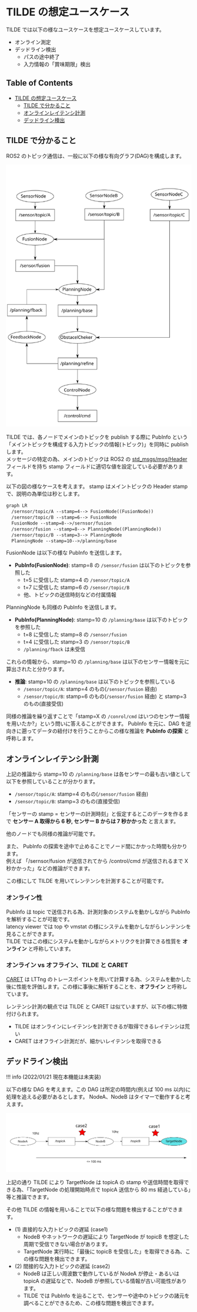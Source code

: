 # TILDE の想定ユースケース

TILDE では以下の様なユースケースを想定ユースケースしています。

- オンライン測定
- デッドライン検出
  - パスの途中終了
  - 入力情報の「賞味期限」検出

<!-- markdown-toc start - Don't edit this section. Run M-x markdown-toc-refresh-toc -->

## Table of Contents

- [TILDE の想定ユースケース](#tilde-の想定ユースケース)
  - [TILDE で分かること](#tilde-で分かること)
  - [オンラインレイテンシ計測](#オンラインレイテンシ計測)
  - [デッドライン検出](#デッドライン検出)

<!-- markdown-toc end -->

## TILDE で分かること

ROS2 のトピック通信は、一般に以下の様な有向グラフ(DAG)を構成します。

![tilde_dag](./images/tilde_dag.svg)

TILDE では、各ノードでメインのトピックを publish する際に PubInfo という「メイントピックを構成する入力トピックの情報(トピック)」を同時に publish します。  
メッセージの特定の為、メインのトピックは ROS2 の [std_msgs/msg/Header](https://github.com/ros2/common_interfaces/blob/master/std_msgs/msg/Header.msg) フィールドを持ち stamp フィールドに適切な値を設定している必要があります。

以下の図の様なケースを考えます。
stamp はメイントピックの Header stamp で、説明の為単位は秒とします。

```mermaid
graph LR
  /sernsor/topic/A --stamp=4--> FusionNode((FusionNode))
  /sernsor/topic/B --stamp=6--> FusionNode
  FusionNode --stamp=8-->/sernsor/fusion
  /sernsor/fusion --stamp=8--> PlanningNode((PlanningNode))
  /sernsor/topic/B --stamp=3--> PlanningNode
  PlanningNode --stamp=10-->/planning/base
```

FusionNode は以下の様な PubInfo を送信します。

- **PubInfo(FusionNode)**: stamp=8 の `/sensor/fusion` は以下のトピックを参照した
  - t=5 に受信した stamp=4 の `/sensor/topic/A`
  - t=7 に受信した stamp=6 の `/sensor/topic/B`
  - 他、トピックの送信時刻などの付属情報

PlanningNode も同様の PubInfo を送信します。

- **PubInfo(PlanningNode)**: stamp=10 の `/planning/base` は以下のトピックを参照した
  - t=8 に受信した stamp=8 の `/sensor/fusion`
  - t=4 に受信した stamp=3 の `/sensor/topic/B`
  - `/planning/fback` は未受信

これらの情報から、stamp=10 の `/planning/base` は以下のセンサー情報を元に算出されたと分かります。

- **推論**: stamp=10 の `/planning/base` は以下のトピックを参照している
  - `/sensor/topic/A`: stamp=4 のもの(`/sensor/fusion` 経由)
  - `/sensor/topic/B`: stamp=6 のもの(`/sensor/fusion` 経由) と stamp=3 のもの(直接受信)

同様の推論を繰り返すことで「stamp=X の `/conrol/cmd` はいつのセンサー情報を用いたか?」という問いに答えることができます。
PubInfo を元に、DAG を逆向きに遡ってデータの紐付けを行うことからこの様な推論を **PubInfo の探索** と呼称します。

## オンラインレイテンシ計測

上記の推論から stamp=10 の `/planning/base` は各センサーの最も古い値として以下を参照していることが分かります。

- `/sensor/topic/A`: stamp=4 のもの(`/sensor/fusion` 経由)
- `/sensor/topic/B`: stamp=3 のもの(直接受信)

「センサーの stamp = センサーの計測時刻」と仮定するとこのデータを作るまで **センサー A 取得から 6 秒, センサー B からは 7 秒かかった** と言えます。

他のノードでも同様の推論が可能です。

また、 PubInfo の探索を途中で止めることでノード間にかかった時間も分かります。  
例えば 「/sernsor/fusion が送信されてから /control/cmd が送信されるまで X 秒かかった」などの推論ができます。

この様にして TILDE を用いてレンテンシを計測することが可能です。

### オンライン性

PubInfo は topic で送信される為、計測対象のシステムを動かしながら PubInfo を解析することが可能です。  
latency viewer では top や vmstat の様にシステムを動かしながらレンテンシを見ることができます。  
TILDE ではこの様にシステムを動かしながらメトリククを計算できる性質を **オンライン** と呼称しています。

### オンライン vs オフライン、TILDE と CARET

[CARET](https://tier4.github.io/CARET_doc/) は LTTng のトレースポイントを用いて計算する為、システムを動かした後に性能を評価します。この様に事後に解析することを、**オフライン** と呼称しています。

レンテンシ計測の観点では TILDE と CARET は似ていますが、以下の様に特徴付けられます。

- TILDE はオンラインにレイテンシを計測できるが取得できるレイテンシは荒い
- CARET はオフライン計測だが、細かいレイテンシを取得できる

## デッドライン検出

!!! info (2022/01/21 現在本機能は未実装)

以下の様な DAG を考えます。この DAG は所定の時間内(例えば 100 ms 以内)に処理を追える必要があるとします。
NodeA、NodeB はタイマーで動作すると考えます。

![tilde_deadline](./images/tilde_deadline.svg)

上記の通り TILDE により TargetNode は topicA の stamp や送信時間を取得できる為、「TargetNode の処理開始時点で topicA 送信から 80 ms 経過している」等と推論できます。

その他 TILDE の情報を用いることで以下の様な問題を検出することができます。

- (1) 直接的な入力トピックの遅延 (case1)
  - NodeB やネットワークの遅延により TargetNode が topicB を想定した周期で受信できない場合があります。
  - TargetNode 実行時に「最後に topicB を受信した」を取得できる為、この様な問題を検出できます。
- (2) 間接的な入力トピックの遅延 (case2)
  - NodeB は正しい周波数で動作しているが NodeA が停止・あるいは topicA の遅延などで、NodeB が参照している情報が古い可能性があります。
  - TILDE では PubInfo を辿ることで、センサーや途中のトピックの諸元を調べることができるため、この様な問題を検出できます。
